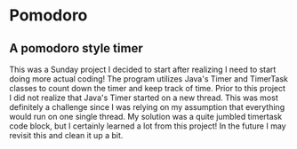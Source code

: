 # Pomodoro
## A pomodoro style timer

This was a Sunday project I decided to start after realizing I need to start doing more actual coding! The program utilizes Java's
Timer and TimerTask classes to count down the timer and keep track of time. Prior to this project I did not realize that Java's
Timer started on a new thread. This was most definitely a challenge since I was relying on my assumption that everything would run
on one single thread. My solution was a quite jumbled timertask code block, but I certainly learned a lot from this project! In the
future I may revisit this and clean it up a bit.

